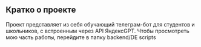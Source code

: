 ## Кратко о проекте
Проект представляет из себя обучающий телеграм-бот для студентов и школьников, с встроенным через API ЯндексGPT. Чтобы просмотреть мою часть работы, перейдите в папку backend/DE scripts
